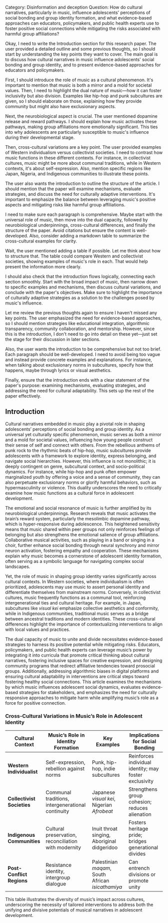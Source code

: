 Category: Disinformation and deception
Question: How do cultural narratives, particularly in music, influence adolescents' perceptions of social bonding and group identity formation, and what evidence-based approaches can educators, policymakers, and public health experts use to foster positive social connections while mitigating the risks associated with harmful group affiliations?


<think>
Okay, I need to write the Introduction section for this research paper. The user provided a detailed outline and some previous thoughts, so I should start by understanding the key points they want to cover. The main goal is to discuss how cultural narratives in music influence adolescents' social bonding and group identity, and to present evidence-based approaches for educators and policymakers.

First, I should introduce the role of music as a cultural phenomenon. It's important to mention that music is both a mirror and a mold for societal values. Then, I need to highlight the dual nature of music—how it can foster inclusivity but also division. Examples like hip-hop and punk subcultures are given, so I should elaborate on those, explaining how they provide community but might also have exclusionary aspects.

Next, the neurobiological aspect is crucial. The user mentioned dopamine release and reward pathways. I should explain how music activates these pathways, making group affiliations more emotionally significant. This ties into why adolescents are particularly susceptible to music's influence during their developmental stage.

Then, cross-cultural variations are a key point. The user provided examples of Western individualism versus collectivist societies. I need to contrast how music functions in these different contexts. For instance, in collectivist cultures, music might be more about communal traditions, while in Western contexts, it's about self-expression. Also, mention specific regions like Japan, Nigeria, and Indigenous communities to illustrate these points.

The user also wants the introduction to outline the structure of the article. I should mention that the paper will examine mechanisms, evaluate strategies, and discuss the need for culturally adaptive interventions. It's important to emphasize the balance between leveraging music's positive aspects and mitigating risks like harmful group affiliations.

I need to make sure each paragraph is comprehensive. Maybe start with the universal role of music, then move into the dual capacity, followed by neurobiological underpinnings, cross-cultural differences, and finally the structure of the paper. Avoid citations but ensure the content is well-developed. Also, consider adding a markdown table to summarize the cross-cultural examples for clarity.

Wait, the user mentioned adding a table if possible. Let me think about how to structure that. The table could compare Western and collectivist societies, showing examples of music's role in each. That would help present the information more clearly.

I should also check that the introduction flows logically, connecting each section smoothly. Start with the broad impact of music, then narrow down to specific examples and mechanisms, then discuss cultural variations, and conclude with the paper's objectives. Make sure to highlight the importance of culturally adaptive strategies as a solution to the challenges posed by music's influence.

Let me review the previous thoughts again to ensure I haven't missed any key points. The user emphasized the need for evidence-based approaches, so I should mention strategies like educational integration, algorithmic transparency, community collaboration, and mentorship. However, since this is the introduction, I don't need to go into detail on these yet—just set the stage for their discussion in later sections.

Also, the user wants the introduction to be comprehensive but not too brief. Each paragraph should be well-developed. I need to avoid being too vague and instead provide concrete examples and explanations. For instance, when talking about exclusionary norms in subcultures, specify how that happens, maybe through lyrics or visual aesthetics.

Finally, ensure that the introduction ends with a clear statement of the paper's purpose: examining mechanisms, evaluating strategies, and addressing the need for cultural adaptability. This sets up the rest of the paper effectively.
</think>

## Introduction  

Cultural narratives embedded in music play a pivotal role in shaping adolescents’ perceptions of social bonding and group identity. As a universal yet culturally specific phenomenon, music serves as both a mirror and a mold for societal values, influencing how young people construct their sense of self and connect with others. From the rebellious anthems of punk rock to the rhythmic beats of hip-hop, music subcultures provide adolescents with a framework to explore identity, express belonging, and navigate social hierarchies. However, this influence is not monolithic; it is deeply contingent on genre, subcultural context, and socio-political dynamics. For instance, while hip-hop and punk often empower marginalized youth by offering a voice and a sense of community, they can also perpetuate exclusionary norms or glorify harmful behaviors, such as hypermasculinity or violence. This duality underscores the need to critically examine how music functions as a cultural force in adolescent development.  

The emotional and social resonance of music is further amplified by its neurobiological underpinnings. Research reveals that music activates the brain’s reward system, particularly the mesolimbic dopamine pathway, which is hyper-responsive during adolescence. This heightened sensitivity means that music shared within peer groups not only reinforces feelings of belonging but also strengthens the emotional salience of group affiliations. Collaborative musical activities, such as playing in a band or singing in a choir, further enhance social bonding through neural synchrony and mirror neuron activation, fostering empathy and cooperation. These mechanisms explain why music becomes a cornerstone of adolescent identity formation, often serving as a symbolic language for navigating complex social landscapes.  

Yet, the role of music in shaping group identity varies significantly across cultural contexts. In Western societies, where individualism is often prioritized, adolescents may use music to assert personal identity and differentiate themselves from mainstream norms. Conversely, in collectivist cultures, music frequently functions as a communal tool, reinforcing intergenerational ties and cultural heritage. For example, in Japan, subcultures like *visual kei* emphasize collective aesthetics and conformity, while in Indigenous communities, traditional music serves as a bridge between ancestral traditions and modern identities. These cross-cultural differences highlight the importance of contextualizing interventions to align with local values and practices.  

The dual capacity of music to unite and divide necessitates evidence-based strategies to harness its positive potential while mitigating risks. Educators, policymakers, and public health experts can leverage music’s power by integrating it into curricula that promote critical thinking about cultural narratives, fostering inclusive spaces for creative expression, and designing community programs that redirect affiliative tendencies toward prosocial groups. Additionally, addressing algorithmic biases in digital platforms and ensuring cultural adaptability in interventions are critical steps toward fostering healthy social connections. This article examines the mechanisms by which music influences adolescent social dynamics, evaluates evidence-based strategies for stakeholders, and emphasizes the need for culturally responsive approaches to mitigate harm while amplifying music’s role as a force for positive connection.  

### Cross-Cultural Variations in Music’s Role in Adolescent Identity  
| **Cultural Context**       | **Music’s Role in Identity Formation**                          | **Key Examples**                                  | **Implications for Social Bonding**                     |  
|-----------------------------|------------------------------------------------------------------|---------------------------------------------------|--------------------------------------------------------|  
| **Western Individualist**   | Self-expression, rebellion against norms                         | Punk, hip-hop, indie subcultures                  | Reinforces individual identity; may foster exclusivity |  
| **Collectivist Societies**  | Communal traditions, intergenerational continuity                | Japanese *visual kei*, Nigerian *Afrobeat*        | Strengthens group cohesion; reduces alienation         |  
| **Indigenous Communities**  | Cultural preservation, reconciliation with modernity             | Inuit throat singing, Aboriginal didgeridoo       | Fosters heritage pride; bridges generational divides   |  
| **Post-Conflict Regions**   | Resistance identity, intergroup dialogue                         | Palestinian *maqam*, South African *isicathamiya* | Can entrench divisions or promote unity                |  

This table illustrates the diversity of music’s impact across cultures, underscoring the necessity of tailored interventions to address both the unifying and divisive potentials of musical narratives in adolescent development.

